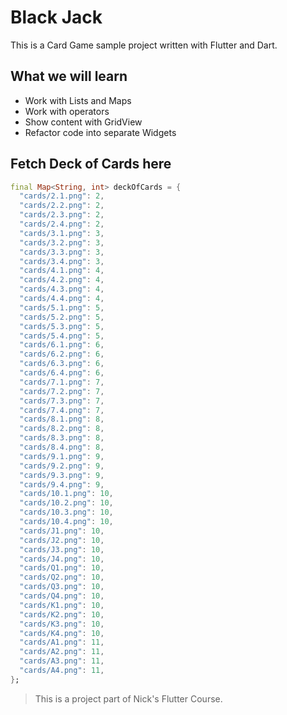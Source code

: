 # Black Jack

This is a Card Game sample project written with Flutter and Dart.

## What we will learn
* Work with Lists and Maps
* Work with operators
* Show content with GridView
* Refactor code into separate Widgets

## Fetch Deck of Cards here

```dart
final Map<String, int> deckOfCards = {  
  "cards/2.1.png": 2,  
  "cards/2.2.png": 2,  
  "cards/2.3.png": 2,  
  "cards/2.4.png": 2,  
  "cards/3.1.png": 3,  
  "cards/3.2.png": 3,  
  "cards/3.3.png": 3,  
  "cards/3.4.png": 3,  
  "cards/4.1.png": 4,  
  "cards/4.2.png": 4,  
  "cards/4.3.png": 4,  
  "cards/4.4.png": 4,  
  "cards/5.1.png": 5,  
  "cards/5.2.png": 5,  
  "cards/5.3.png": 5,  
  "cards/5.4.png": 5,  
  "cards/6.1.png": 6,  
  "cards/6.2.png": 6,  
  "cards/6.3.png": 6,  
  "cards/6.4.png": 6,  
  "cards/7.1.png": 7,  
  "cards/7.2.png": 7,  
  "cards/7.3.png": 7,  
  "cards/7.4.png": 7,  
  "cards/8.1.png": 8,  
  "cards/8.2.png": 8,  
  "cards/8.3.png": 8,  
  "cards/8.4.png": 8,  
  "cards/9.1.png": 9,  
  "cards/9.2.png": 9,  
  "cards/9.3.png": 9,  
  "cards/9.4.png": 9,  
  "cards/10.1.png": 10,  
  "cards/10.2.png": 10,  
  "cards/10.3.png": 10,  
  "cards/10.4.png": 10,  
  "cards/J1.png": 10,  
  "cards/J2.png": 10,  
  "cards/J3.png": 10,  
  "cards/J4.png": 10,  
  "cards/Q1.png": 10,  
  "cards/Q2.png": 10,  
  "cards/Q3.png": 10,  
  "cards/Q4.png": 10,  
  "cards/K1.png": 10,  
  "cards/K2.png": 10,  
  "cards/K3.png": 10,  
  "cards/K4.png": 10,  
  "cards/A1.png": 11,  
  "cards/A2.png": 11,  
  "cards/A3.png": 11,  
  "cards/A4.png": 11,  
};
```
>This is a project part of Nick's Flutter Course.
